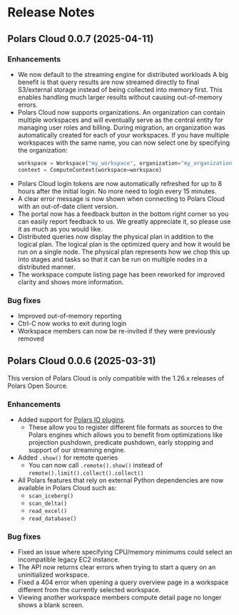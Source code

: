 # Release Notes

## Polars Cloud 0.0.7 (2025-04-11)

### Enhancements

- We now default to the streaming engine for distributed workloads A big benefit is that query
  results are now streamed directly to final S3/external storage instead of being collected into
  memory first. This enables handling much larger results without causing out-of-memory errors.
- Polars Cloud now supports organizations. An organization can contain multiple workspaces and will
  eventually serve as the central entity for managing user roles and billing. During migration, an
  organization was automatically created for each of your workspaces. If you have multiple
  workspaces with the same name, you can now select one by specifying the organization:
  ```python
  workspace = Workspace("my_workspace", organization="my_organization")
  context = ComputeContext(workspace=workspace)
  ```
- Polars Cloud login tokens are now automatically refreshed for up to 8 hours after the initial
  login. No more need to login every 15 minutes.
- A clear error message is now shown when connecting to Polars Cloud with an out-of-date client
  version.
- The portal now has a feedback button in the bottom right corner so you can easily report feedback
  to us. We greatly appreciate it, so please use it as much as you would like.
- Distributed queries now display the physical plan in addition to the logical plan. The logical
  plan is the optimized query and how it would be run on a single node. The physical plan represents
  how we chop this up into stages and tasks so that it can be run on multiple nodes in a distributed
  manner.
- The workspace compute listing page has been reworked for improved clarity and shows more
  information.

### Bug fixes

- Improved out-of-memory reporting
- Ctrl-C now works to exit during login
- Workspace members can now be re-invited if they were previously removed

## Polars Cloud 0.0.6 (2025-03-31)

This version of Polars Cloud is only compatible with the 1.26.x releases of Polars Open Source.

### Enhancements

- Added support for [Polars IO plugins](https://docs.pola.rs/user-guide/plugins/io_plugins/).
  - These allow you to register different file formats as sources to the Polars engines which allows
    you to benefit from optimizations like projection pushdown, predicate pushdown, early stopping
    and support of our streaming engine.
- Added `.show()` for remote queries
  - You can now call `.remote().show()` instead of `remote().limit().collect().collect()`
- All Polars features that rely on external Python dependencies are now available in Polars Cloud
  such as:
  - `scan_iceberg()`
  - `scan_delta()`
  - `read_excel()`
  - `read_database()`

### Bug fixes

- Fixed an issue where specifying CPU/memory minimums could select an incompatible legacy EC2
  instance.
- The API now returns clear errors when trying to start a query on an uninitialized workspace.
- Fixed a 404 error when opening a query overview page in a workspace different from the currently
  selected workspace.
- Viewing another workspace members compute detail page no longer shows a blank screen.
